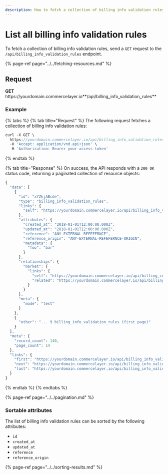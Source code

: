 ```yaml
---
description: How to fetch a collection of billing info validation rules via API
---
```


# List all billing info validation rules

To fetch a collection of billing info validation rules, send a `GET` request to the `/api/billing_info_validation_rules` endpoint.

{% page-ref page="../../fetching-resources.md" %}

## Request

**GET** https://<i></i>yourdomain.commercelayer.io**/api/billing_info_validation_rules**

### **Example**

{% tabs %}
{% tab title="Request" %}
The following request fetches a collection of billing info validation rules:

```javascript
curl -X GET \
  https://yourdomain.commercelayer.io/api/billing_info_validation_rules/ \
  -H 'Accept: application/vnd.api+json' \
  -H 'Authorization: Bearer your-access-token'
```
{% endtab %}

{% tab title="Response" %}
On success, the API responds with a `200 OK` status code, returning a paginated collection of resource objects:

```javascript
{
  "data": [
    {
      "id": "xYZkjABcde",
      "type": "billing_info_validation_rules",
      "links": {
        "self": "https://yourdomain.commercelayer.io/api/billing_info_validation_rules/xYZkjABcde"
      },
      "attributes": {
        "created_at": "2018-01-01T12:00:00.000Z",
        "updated_at": "2018-01-01T12:00:00.000Z",
        "reference": "ANY-EXTERNAL-REFEFERNCE",
        "reference_origin": "ANY-EXTERNAL-REFEFERNCE-ORIGIN",
        "metadata": {
          "foo": "bar"
        }
      },
      "relationships": {
        "market": {
          "links": {
            "self": "https://yourdomain.commercelayer.io/api/billing_info_validation_rules/xYZkjABcde/relationships/market",
            "related": "https://yourdomain.commercelayer.io/api/billing_info_validation_rules/xYZkjABcde/market"
          }
        }
      },
      "meta": {
        "mode": "test"
      }
    },
    {
      "other": "... 9 billing_info_validation_rules (first page)"
    }
  ],
  "meta": {
    "record_count": 140,
    "page_count": 14
  },
  "links": {
    "first": "https://yourdomain.commercelayer.io/api/billing_info_validation_rules?page[number]=1&page[size]=10",
    "next": "https://yourdomain.commercelayer.io/api/billing_info_validation_rules?page[number]=2&page[size]=10",
    "last": "https://yourdomain.commercelayer.io/api/billing_info_validation_rules?page[number]=14&page[size]=10"
  }
}
```
{% endtab %}
{% endtabs %}

{% page-ref page="../../pagination.md" %}

### Sortable attributes

The list of billing info validation rules can be sorted by the following attributes:

* `id`
* `created_at`
* `updated_at`
* `reference`
* `reference_origin`

{% page-ref page="../../sorting-results.md" %}

